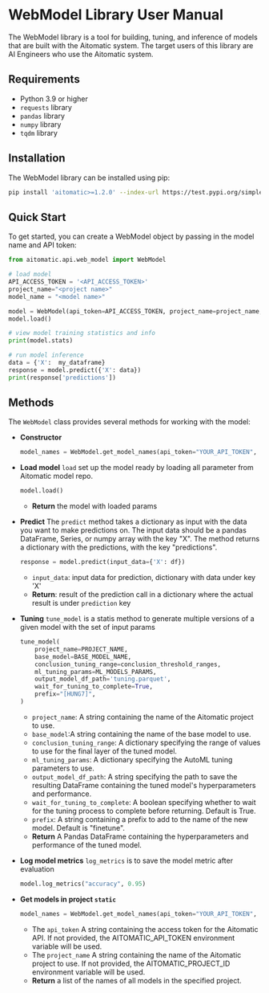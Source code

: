 # WebModel Library User Manual

The WebModel library is a tool for building, tuning, and inference of models that are built with the Aitomatic system. The target users of this library are AI Engineers who use the Aitomatic system.

## Requirements

- Python 3.9 or higher
- `requests` library
- `pandas` library
- `numpy` library
- `tqdm` library

## Installation

The WebModel library can be installed using pip:

```bash
pip install 'aitomatic>=1.2.0' --index-url https://test.pypi.org/simple/ --extra-index-url https://pypi.org/simple
```

## Quick Start

To get started, you can create a WebModel object by passing in the model name and API token:

```python
from aitomatic.api.web_model import WebModel

# load model
API_ACCESS_TOKEN = '<API_ACCESS_TOKEN>'
project_name="<project name>"
model_name = "<model name>"

model = WebModel(api_token=API_ACCESS_TOKEN, project_name=project_name, model_name=model_name)
model.load()

# view model training statistics and info
print(model.stats)

# run model inference
data = {'X':  my_dataframe}
response = model.predict({'X': data})
print(response['predictions'])
```

## Methods

The `WebModel` class provides several methods for working with the model:

- **Constructor**

  ```python
  model_names = WebModel.get_model_names(api_token="YOUR_API_TOKEN", project_name="MyProject")
  ```

- **Load model**
  `load` set up the model ready by loading all parameter from Aitomatic model repo.

  ```python
  model.load()
  ```

  - **Return** the model with loaded params

- **Predict**
  The `predict` method takes a dictionary as input with the data you want to make predictions on. The input data should be a pandas DataFrame, Series, or numpy array with the key "X". The method returns a dictionary with the predictions, with the key "predictions".

  ```python
  response = model.predict(input_data={'X': df})
  ```

  - `input_data`: input data for prediction, dictionary with data under key 'X'
  - **Return**: result of the prediction call in a dictionary where the actual result is under `prediction` key

- **Tuning**
  `tune_model` is a statis method to generate multiple versions of a given model with the set of input params

  ```python
  tune_model(
      project_name=PROJECT_NAME,
      base_model=BASE_MODEL_NAME,
      conclusion_tuning_range=conclusion_threshold_ranges,
      ml_tuning_params=ML_MODELS_PARAMS,
      output_model_df_path='tuning.parquet',
      wait_for_tuning_to_complete=True,
      prefix="[HUNG7]",
  )
  ```

  - `project_name`: A string containing the name of the Aitomatic project to use.
  - `base_model`:A string containing the name of the base model to use.
  - `conclusion_tuning_range`: A dictionary specifying the range of values to use for the final layer of the tuned model.
  - `ml_tuning_params`: A dictionary specifying the AutoML tuning parameters to use.
  - `output_model_df_path`: A string specifying the path to save the resulting DataFrame
    containing the tuned model's hyperparameters and performance.
  - `wait_for_tuning_to_complete`: A boolean specifying whether to wait for the tuning process
    to complete before returning. Default is True.
  - `prefix`: A string containing a prefix to add to the name of the new model. Default is "finetune".
  - **Return** A Pandas DataFrame containing the hyperparameters and performance of the tuned model.

- **Log model metrics**
  `log_metrics` is to save the model metric after evaluation

  ```python
  model.log_metrics("accuracy", 0.95)
  ```

- **Get models in project `static`**

  ```python
  model_names = WebModel.get_model_names(api_token="YOUR_API_TOKEN", project_name="MyProject")
  ```

  - The `api_token` A string containing the access token for the Aitomatic API. If not provided, the AITOMATIC_API_TOKEN environment variable will be used.
  - The `project_name` A string containing the name of the Aitomatic project to use. If not provided, the AITOMATIC_PROJECT_ID environment variable will be used.
  - **Return** a list of the names of all models in the specified project.
